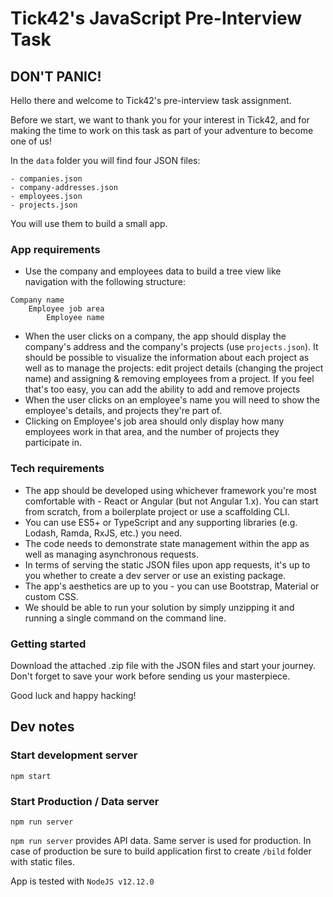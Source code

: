 # Tick42's JavaScript Pre-Interview Task

## DON'T PANIC!

Hello there and welcome to Tick42's pre-interview task assignment.

Before we start, we want to thank you for your interest in Tick42, and for making the time to work on this task as part of your adventure to become one of us!

In the `data` folder you will find four JSON files:

```
- companies.json
- company-addresses.json
- employees.json
- projects.json
```

You will use them to build a small app.

### App requirements

- Use the company and employees data to build a tree view like navigation with the following structure:

```
Company name
    Employee job area
        Employee name
```

- When the user clicks on a company, the app should display the company's address and the company's projects (use `projects.json`). It should be possible to visualize the information about each project as well as to manage the projects: edit project details (changing the project name) and assigning & removing employees from a project. If you feel that's too easy, you can add the ability to add and remove projects
- When the user clicks on an employee's name you will need to show the employee's details, and projects they're part of.
- Clicking on Employee's job area should only display how many employees work in that area, and the number of projects they participate in.

### Tech requirements

- The app should be developed using whichever framework you're most comfortable with - React or Angular (but not Angular 1.x). You can start from scratch, from a boilerplate project or use a scaffolding CLI.
- You can use ES5+ or TypeScript and any supporting libraries (e.g. Lodash, Ramda, RxJS, etc.) you need.
- The code needs to demonstrate state management within the app as well as managing asynchronous requests.
- In terms of serving the static JSON files upon app requests, it's up to you whether to create a dev server or use an existing package.
- The app's aesthetics are up to you - you can use Bootstrap, Material or custom CSS.
- We should be able to run your solution by simply unzipping it and running a single command on the command line.

### Getting started

Download the attached .zip file with the JSON files and start your journey. Don't forget to save your work before sending us your masterpiece.

Good luck and happy hacking!

## Dev notes

### Start development server

```
npm start
```

### Start Production / Data server

```
npm run server
```

`npm run server` provides API data. Same server is used for production. In case of production be sure to build application first to create `/bild` folder with static files.

App is tested with `NodeJS v12.12.0`
